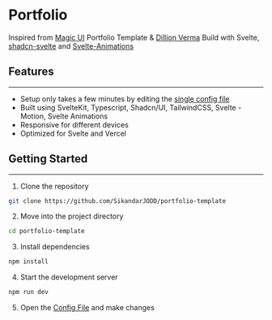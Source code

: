 # Portfolio

Inspired from [Magic UI](https://magicui.design) Portfolio Template & [Dillion Verma](https://github.com/dillionverma)
Build with Svelte, [shadcn-svelte](https://www.shadcn-svelte.com) and [Svelte-Animations](https://animation-svelte.vercel.app)

## Features

---

- Setup only takes a few minutes by editing the [single config file](https://github.com/SikandarJODD/portfolio-template/blob/main/src/lib/data/resume.ts)
- Built using SvelteKit, Typescript, Shadcn/UI, TailwindCSS, Svelte - Motion, Svelte Animations
- Responsive for different devices
- Optimized for Svelte and Vercel

## Getting Started

---

1. Clone the repository

```bash
git clone https://github.com/SikandarJODD/portfolio-template
```

2. Move into the project directory

```bash
cd portfolio-template
```

3. Install dependencies

```bash
npm install
```

4. Start the development server

```bash
npm run dev
```

5. Open the [Config File](https://github.com/SikandarJODD/portfolio-template/blob/main/src/lib/data/resume.ts) and make changes
